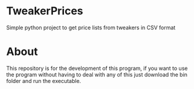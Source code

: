 # TweakerPrices
Simple python project to get price lists from tweakers in CSV format

# About
This repository is for the development of this program, if you want to use the program without having to deal with any of this
just download the bin folder and run the executable.
